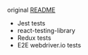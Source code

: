original [README](src/README.md)

- Jest tests
- react-testing-library
- Redux tests
- E2E webdriver.io tests
